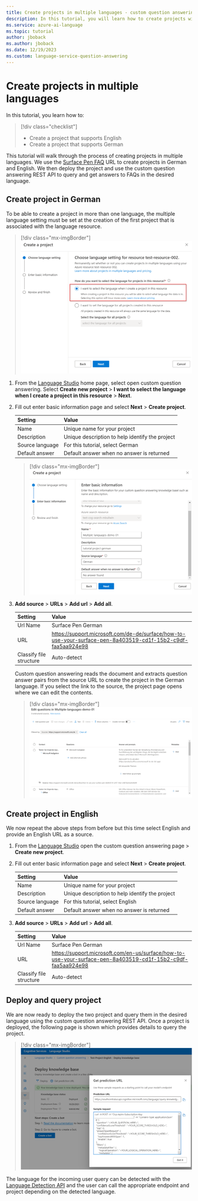 ```yaml
---
title: Create projects in multiple languages - custom question answering
description: In this tutorial, you will learn how to create projects with multiple languages.
ms.service: azure-ai-language
ms.topic: tutorial
author: jboback
ms.author: jboback
ms.date: 12/19/2023
ms.custom: language-service-question-answering
---
```


# Create projects in multiple languages

In this tutorial, you learn how to:

<!-- green checkmark -->
> [!div class="checklist"]
> * Create a project that supports English
> * Create a project that supports German

This tutorial will walk through the process of creating projects in multiple languages. We use the [Surface Pen FAQ](https://support.microsoft.com/surface/how-to-use-your-surface-pen-8a403519-cd1f-15b2-c9df-faa5aa924e98) URL to create projects in German and English. We then deploy the project and use the custom question answering REST API to query and get answers to FAQs in the desired language.

## Create project in German

To be able to create a project in more than one language, the multiple language setting must be set at the creation of the first project that is associated with the language resource.

> [!div class="mx-imgBorder"]
> [![Screenshot of UI for create project with I want to select the language when I create a project in this resource selected.](../media/multiple-languages/multiple-languages.png)](../media/multiple-languages/multiple-languages.png#lightbox)

1. From the [Language Studio](https://aka.ms/languageStudio) home page, select open custom question answering. Select **Create new project** > **I want to select the language when I create a project in this resource** > **Next**.

2. Fill out enter basic information page and select **Next** > **Create project**.

    |Setting| Value|
    |---|----|
    |Name | Unique name for your project|
    |Description | Unique description to help identify the project |
    |Source language | For this tutorial, select German |
    |Default answer | Default answer when no answer is returned |

    > [!div class="mx-imgBorder"]
    > [![Screenshot of UI for create project with the German language selected.](../media/multiple-languages/choose-german.png)](../media/multiple-languages/choose-german.png#lightbox)

3. **Add source** > **URLs** > **Add url** > **Add all**.

    |Setting| Value |
    |----|------|
    | Url Name | Surface Pen German |
    | URL | https://support.microsoft.com/de-de/surface/how-to-use-your-surface-pen-8a403519-cd1f-15b2-c9df-faa5aa924e98 |
    | Classify file structure | Auto-detect |
    
    Custom question answering reads the document and extracts question answer pairs from the source URL to create the project in the German language. If you select the link to the source, the project page opens where we can edit the contents.
    
    > [!div class="mx-imgBorder"]
    > [![Screenshot of UI with German questions and answers](../media/multiple-languages/german-language.png)](../media/multiple-languages/german-language.png#lightbox)
    
## Create project in English

We now repeat the above steps from before but this time select English and provide an English URL as a source.

1. From the [Language Studio](https://aka.ms/languageStudio) open the custom question answering page > **Create new project**.

2. Fill out enter basic information page and select **Next** > **Create project**.

    |Setting| Value|
    |---|----|
    |Name | Unique name for your project|
    |Description | Unique description to help identify the project |
    |Source language | For this tutorial, select English |
    |Default answer | Default answer when no answer is returned |

3. **Add source** > **URLs** > **Add url** > **Add all**.

    |Setting| Value |
    |-----|-----|
    | Url Name | Surface Pen German |
    | URL | https://support.microsoft.com/en-us/surface/how-to-use-your-surface-pen-8a403519-cd1f-15b2-c9df-faa5aa924e98 |
    | Classify file structure | Auto-detect |

## Deploy and query project

We are now ready to deploy the two project and query them in the desired language using the custom question answering REST API. Once a project is deployed, the following page is shown which provides details to query the project.

> [!div class="mx-imgBorder"]
> [ ![Screenshot of UI with English questions and answers](../media/multiple-languages/get-prediction-url.png) ](../media/multiple-languages/get-prediction-url.png#lightbox)

The language for the incoming user query can be detected with the [Language Detection API](../../language-detection/how-to/call-api.md) and the user can call the appropriate endpoint and project depending on the detected language.
